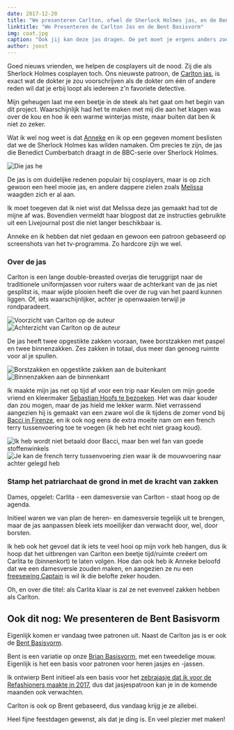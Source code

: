 ```yaml
---
date: 2017-12-20
title: "We presenteren Carlton, ofwel de Sherlock Holmes jas, en de Bent Basisvorm"
linktitle: "We Presenteren de Carlton Jas en de Bent Basisvorm"
img: coat.jpg
caption: "Ook jij kan deze jas dragen. De pet moet je ergens anders zoeken. Voorlopig toch."
author: joost
---
```


Goed nieuws vrienden, we helpen de cosplayers uit de nood. Zij die als Sherlock Holmes cosplayen toch. Ons nieuwste patroon, de [Carlton jas](/patterns/carlton), is exact wat de dokter je zou voorschrijven als de dokter om één of andere reden wil dat je erbij loopt als iedereen z'n favoriete detective.

Mijn geheugen laat me een beetje in de steek als het gaat om het begin van dit project. Waarschijnlijk had het te maken met mij die aan het klagen was over de kou en hoe ik een warme winterjas miste, maar buiten dat ben ik niet zo zeker.

Wat ik wel nog weet is dat [Anneke](http://www.annekecaramin.com/) en ik op een gegeven moment beslisten dat we de Sherlock Holmes kas wilden namaken. Om precies te zijn, de jas die Benedict Cumberbatch draagt in de BBC-serie over Sherlock Holmes.

![Die jas he](bc.jpg)

De jas is om duidelijke redenen populair bij cosplayers, maar is op zich gewoon een heel mooie jas, en andere dappere zielen zoals [Melissa](http://blog.fehrtrade.com/gallery/868/the-sherlock-coat/) waagden zich er al aan.

Ik moet toegeven dat ik niet wist dat Melissa deze jas gemaakt had tot de mijne af was. Bovendien vermeldt haar blogpost dat ze instructies gebruikte uit een Livejournal post die niet langer beschikbaar is.

Anneke en ik hebben dat niet gedaan en gewoon een patroon gebaseerd op screenshots van het tv-programma. Zo hardcore zijn we wel.

### Over de jas

Carlton is een lange double-breasted overjas die teruggrijpt naar de traditionele uniformjassen voor ruiters waar de achterkant van de jas niet gesplitst is, maar wijde plooien heeft die over de rug van het paard kunnen liggen. Of, iets waarschijnlijker, achter je openwaaien terwijl je rondparadeert.

![Voorzicht van Carlton op de auteur](front.jpg) ![Achterzicht van Carlton op de auteur](back.jpg)

De jas heeft twee opgestikte zakken vooraan, twee borstzakken met paspel en twee binnenzakken. Zes zakken in totaal, dus meer dan genoeg ruimte voor al je spullen.

![Borstzakken en opgestikte zakken aan de buitenkant](pockets.jpg) ![Binnenzakken aan de binnenkant](innerpocket.jpg)

Ik maakte mijn jas net op tijd af voor een trip naar Keulen om mijn goede vriend en kleermaker [Sebastian Hoofs te bezoeken](http://sebastian-hoofs.de/massschneider/). Het was daar kouder dan zou mogen, maar de jas hield me lekker warm. Niet verrassend aangezien hij is gemaakt van een zware wol die ik tijdens de zomer vond bij [Bacci in Firenze](http://www.baccitessuti.it/en/index.html), en ik ook nog eens de extra moeite nam om een french terry tussenvoering toe te voegen (ik heb het echt niet graag koud).

![Ik heb wordt niet betaald door Bacci, maar ben wel fan van goede stoffenwinkels](bacci.jpg) ![Je kan de french terry tussenvoering zien waar ik de mouwvoering naar achter gelegd heb](interlining.jpg)

### Stamp het patriarchaat de grond in met de kracht van zakken

Dames, opgelet: Carlita - een damesversie van Carlton - staat hoog op de agenda.

Initieel waren we van plan de heren- en damesversie tegelijk uit te brengen, maar de jas aanpassen bleek iets moeilijker dan verwacht door, wel, door borsten.

Ik heb ook het gevoel dat ik iets te veel hooi op mijn vork heb hangen, dus ik hoop dat het uitbrengen van Carlton een beetje tijd/ruimte creëert om Carlita te (binnenkort) te laten volgen. Hoe dan ook heb ik Anneke beloofd dat we een damesversie zouden maken, en aangezien ze nu een [freesewing Captain](/patrons) is wil ik die belofte zeker houden.

Oh, en over die titel: als Carlita klaar is zal ze net evenveel zakken hebben als Carlton.

## Ook dit nog: We presenteren de Bent Basisvorm

Eigenlijk komen er vandaag twee patronen uit. Naast de Carlton jas is er ook de [Bent Basisvorm](/patterns/bent).

Bent is een variatie op onze [Brian Basisvorm](/patterns/bent), met een tweedelige mouw. Eigenlijk is het een basis voor patronen voor heren jasjes en -jassen.

Ik ontwierp Bent initieel als een basis voor het [zebrajasje dat ik voor de Refashioners maakte in 2017](/blog/the-refashioners-2017/), dus dat jasjespatroon kan je in de komende maanden ook verwachten.

Carlton is ook op Brent gebaseerd, dus vandaag krijg je ze allebei.

Heel fijne feestdagen gewenst, als dat je ding is. En veel plezier met maken!